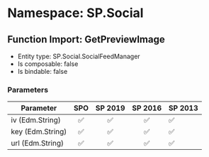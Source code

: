 # Namespace: SP.Social

## Function Import: GetPreviewImage

- Entity type: SP.Social.SocialFeedManager
- Is composable: false
- Is bindable: false

### Parameters

Parameter | SPO | SP 2019 | SP 2016 | SP 2013
----------|:---:|:-------:|:-------:|:-------
iv (Edm.String) | ✅ | ✅ | ✅ | ✅
key (Edm.String) | ✅ | ✅ | ✅ | ✅
url (Edm.String) | ✅ | ✅ | ✅ | ✅